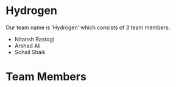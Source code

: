 # Hydrogen
Our team name is ‘Hydrogen’ which consists of 3 team members:
* Nitansh Rastogi
* Arshad Ali
* Sohail Shaik
# Team Members

